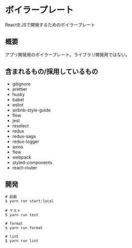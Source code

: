 ボイラープレート
====

ReactをJSで開発するためのボイラープレート

## 概要
アプリ開発用のボイラープレート。ライブラリ開発用ではない。

## 含まれるもの/採用しているもの
* gitignore
* prettier
* husky
* babel
* eslint
* airbnb-style-guide
* flow
* jest
* reselect
* redux
* redux-saga
* redux-logger
* axios
* flow
* webpack
* styled-components
* react-router

## 開発

```
# 起動
$ yarn run start:local

# テスト
$ yarn run test

# format
$ yarn run format

# lint
$ yarn run lint
```

